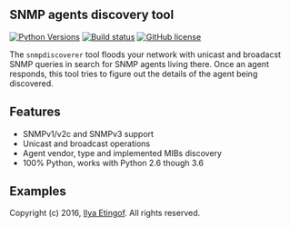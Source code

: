 
SNMP agents discovery tool
--------------------------
[![Python Versions](https://img.shields.io/pypi/pyversions/snmpdiscoverer.svg)](https://pypi.python.org/pypi/snmpdiscoverer/)
[![Build status](https://travis-ci.org/etingof/snmpdiscoverer.svg?branch=master)](https://secure.travis-ci.org/etingof/snmpdiscoverer)
[![GitHub license](https://img.shields.io/badge/license-BSD-blue.svg)](https://raw.githubusercontent.com/etingof/snmpdiscoverer/master/LICENSE.txt)

The `snmpdiscoverer` tool floods your network with unicast and broadacst SNMP queries in search for SNMP
agents living there. Once an agent responds, this tool tries to figure out the details of the agent
being discovered.

Features
--------

* SNMPv1/v2c and SNMPv3 support
* Unicast and broadcast operations
* Agent vendor, type and implemented MIBs discovery
* 100% Python, works with Python 2.6 though 3.6

Examples
--------


Copyright (c) 2016, [Ilya Etingof](mailto://etingof@gmail.com). All rights reserved.
